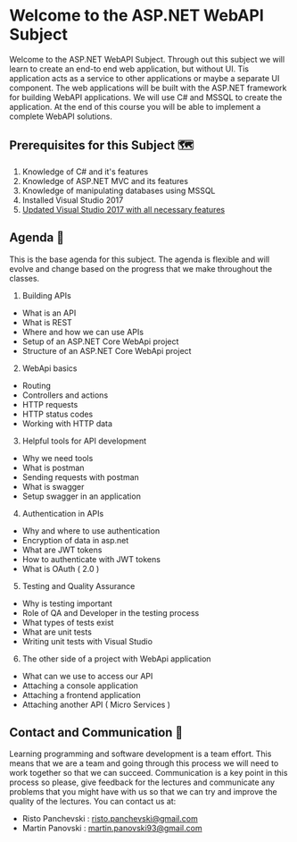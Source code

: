 ﻿# Welcome to the ASP.NET WebAPI Subject
Welcome to the ASP.NET WebAPI Subject. Through out this subject we will learn to create an end-to end web application, but without UI. Tis application acts as a service to other applications or maybe a separate UI component. The web applications will be built with the ASP.NET framework for building WebAPI applications. We will use C# and MSSQL to create the application. At the end of this course you will be able to implement a complete WebAPI solutions. 
## Prerequisites for this Subject 🗺
1. Knowledge of C# and it's features
2. Knowledge of ASP.NET MVC and its features
3. Knowledge of manipulating databases using MSSQL
4. Installed Visual Studio 2017
5. [Updated Visual Studio 2017 with all necessary features](https://github.com/sedc-codecademy/sedc7-08-aspnetmvc/blob/master/g5/AddVisualStudioFeatures.md)

## Agenda 🎯
This is the base agenda for this subject. The agenda is flexible and will evolve and change based on the progress that we make throughout the classes. 
1. Building APIs
  * What is an API
  * What is REST
  * Where and how we can use APIs
  * Setup of an ASP.NET Core WebApi project
  * Structure of an ASP.NET Core WebApi project
2. WebApi basics
  * Routing
  * Controllers and actions
  * HTTP requests
  * HTTP status codes
  * Working with HTTP data
3. Helpful tools for API development
  * Why we need tools
  * What is postman
  * Sending requests with postman
  * What is swagger
  * Setup swagger in an application
4. Authentication in APIs
  * Why and where to use authentication
  * Encryption of data in asp.net
  * What are JWT tokens
  * How to authenticate with JWT tokens
  * What is OAuth ( 2.0 )
5. Testing and Quality Assurance
  * Why is testing important
  * Role of QA and Developer in the testing process
  * What types of tests exist
  * What are unit tests
  * Writing unit tests with Visual Studio
6. The other side of a project with WebApi application
  * What can we use to access our API
  * Attaching a console application
  * Attaching a frontend application
  * Attaching another API ( Micro Services )
## Contact and Communication 📢
Learning programming and software development is a team effort. This means that we are a team and going through this process we will need to work together so that we can succeed. Communication is a key point in this process so please, give feedback for the lectures and communicate any problems that you might have with us so that we can try and improve the quality of the lectures. You can contact us at:
* Risto Panchevski : risto.panchevski@gmail.com
* Martin Panovski : martin.panovski93@gmail.com
